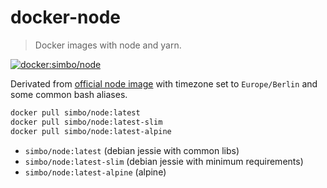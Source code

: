 docker-node
===========

> Docker images with node and yarn.

[![docker:simbo/node](https://img.shields.io/docker/build/simbo/node.svg)](https://hub.docker.com/r/simbo/node/)

Derivated from [official node image](https://hub.docker.com/_/node/) with
timezone set to `Europe/Berlin` and some common bash aliases.

``` sh
docker pull simbo/node:latest
docker pull simbo/node:latest-slim
docker pull simbo/node:latest-alpine
```

  - `simbo/node:latest` (debian jessie with common libs)
  - `simbo/node:latest-slim` (debian jessie with minimum requirements)
  - `simbo/node:latest-alpine` (alpine)
